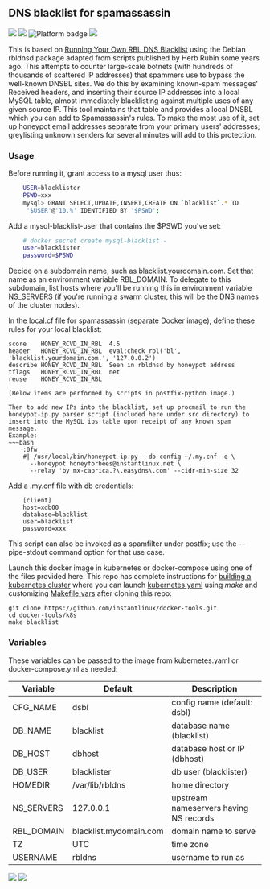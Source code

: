 ## DNS blacklist for spamassassin
[![](https://img.shields.io/docker/v/instantlinux/blacklist?sort=date)](https://microbadger.com/images/instantlinux/blacklist "Version badge") [![](https://images.microbadger.com/badges/image/instantlinux/blacklist.svg)](https://microbadger.com/images/instantlinux/blacklist "Image badge") ![](https://img.shields.io/badge/platform-amd64%20arm64%20arm%2Fv6%20arm%2Fv7-blue "Platform badge") [![](https://img.shields.io/badge/dockerfile-latest-blue)](https://gitlab.com/instantlinux/docker-tools/-/blob/master/images/blacklist/Dockerfile "dockerfile")

This is based on [Running Your Own RBL DNS Blacklist](http://www.blue-quartz.com/rbl/) using the Debian rbldnsd
package adapted from scripts published by Herb Rubin some years
ago. This attempts to counter large-scale botnets (with hundreds of
thousands of scattered IP addresses) that spammers use to bypass the
well-known DNSBL sites. We do this by examining known-spam messages'
Received headers, and inserting their source IP addresses into a local
MySQL table, almost immediately blacklisting against multiple uses of
any given source IP. This tool maintains that table and provides a
local DNSBL which you can add to Spamassassin's rules. To make the
most use of it, set up honeypot email addresses separate from your
primary users' addresses; greylisting unknown senders for several
minutes will add to this protection.

### Usage
Before running it, grant access to a mysql user thus:
~~~bash
    USER=blacklister
    PSWD=xxx
    mysql> GRANT SELECT,UPDATE,INSERT,CREATE ON `blacklist`.* TO
     '$USER'@'10.%' IDENTIFIED BY '$PSWD';
~~~
Add a mysql-blacklist-user that contains the $PSWD you've set:
~~~bash
    # docker secret create mysql-blacklist -
    user=blacklister
    password=$PSWD
~~~
Decide on a subdomain name, such as blacklist.yourdomain.com. Set that
name as an environment variable RBL_DOMAIN. To delegate to this
subdomain, list hosts where you'll be running this in environment
variable NS_SERVERS (if you're running a swarm cluster, this will be
the DNS names of the cluster nodes).

In the local.cf file for spamassassin (separate Docker image), define
these rules for your local blacklist:

~~~
score    HONEY_RCVD_IN_RBL  4.5
header   HONEY_RCVD_IN_RBL  eval:check_rbl('bl', 'blacklist.yourdomain.com.', '127.0.0.2')
describe HONEY_RCVD_IN_RBL  Seen in rbldnsd by honeypot address
tflags   HONEY_RCVD_IN_RBL  net
reuse    HONEY_RCVD_IN_RBL

(Below items are performed by scripts in postfix-python image.)

Then to add new IPs into the blacklist, set up procmail to run the
honeypot-ip.py parser script (included here under src directory) to
insert into the MySQL ips table upon receipt of any known spam message.
Example:
~~~bash
    :0fw
    #| /usr/local/bin/honeypot-ip.py --db-config ~/.my.cnf -q \
      --honeypot honeyforbees@instantlinux.net \
      --relay 'by mx-caprica.?\.easydns\.com' --cidr-min-size 32
~~~
Add a .my.cnf file with db credentials:
~~~
    [client]
    host=xdb00
    database=blacklist
    user=blacklist
    password=xxx
~~~
This script can also be invoked as a spamfilter under postfix; use
the --pipe-stdout command option for that use case.

Launch this docker image in kubernetes or docker-compose using one of the
files provided here. This repo has complete instructions for
[building a kubernetes cluster](https://github.com/instantlinux/docker-tools/blob/master/k8s/README.md) where you can launch [kubernetes.yaml](https://github.com/instantlinux/docker-tools/blob/master/images/blacklist/kubernetes.yaml) using _make_ and customizing [Makefile.vars](https://github.com/instantlinux/docker-tools/blob/master/k8s/Makefile.vars) after cloning this repo:
~~~
git clone https://github.com/instantlinux/docker-tools.git
cd docker-tools/k8s
make blacklist
~~~

### Variables

These variables can be passed to the image from kubernetes.yaml or docker-compose.yml as needed:

| Variable | Default | Description |
| -------- | ------- | ----------- |
| CFG_NAME | dsbl | config name (default: dsbl) |
| DB_NAME | blacklist | database name (blacklist) |
| DB_HOST | dbhost | database host or IP (dbhost) |
| DB_USER | blacklister | db user (blacklister) |
| HOMEDIR | /var/lib/rbldns | home directory |
| NS_SERVERS | 127.0.0.1 | upstream nameservers having NS records |
| RBL_DOMAIN | blacklist.mydomain.com | domain name to serve |
| TZ | UTC| time zone |
| USERNAME | rbldns | username to run as |

[![](https://images.microbadger.com/badges/license/instantlinux/blacklist)](https://microbadger.com/images/instantlinux/blacklist "License badge") [![](https://img.shields.io/badge/code-spamhaus%2Frbldnsd-blue.svg)](https://github.com/spamhaus/rbldnsd "Code repo")
